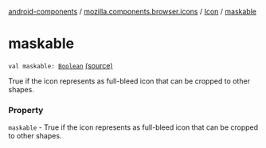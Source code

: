 [android-components](../../index.md) / [mozilla.components.browser.icons](../index.md) / [Icon](index.md) / [maskable](./maskable.md)

# maskable

`val maskable: `[`Boolean`](https://kotlinlang.org/api/latest/jvm/stdlib/kotlin/-boolean/index.html) [(source)](https://github.com/mozilla-mobile/android-components/blob/master/components/browser/icons/src/main/java/mozilla/components/browser/icons/Icon.kt#L21)

True if the icon represents as full-bleed icon that can be cropped to other shapes.

### Property

`maskable` - True if the icon represents as full-bleed icon that can be cropped to other shapes.